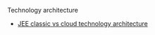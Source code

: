 Technology architecture

* [JEE classic vs cloud technology architecture](technology/0000-JEE-classic-vs-cloud-technology-architecture.md)
